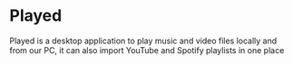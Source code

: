 # Played

Played is a desktop application to play music and video files locally and from our PC, it can also import YouTube and Spotify playlists in one place
